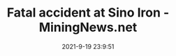 ---
"title": "Fatal accident at Sino Iron - MiningNews.net"
"date": "2021-9-19 23:9:51"
"feed_name": "GOOGLENEWSMINING"
"feed_website": "https://news.google.com/search?q=mining%2Bincident&hl=en-US&gl=US&ceid=US:en"
"feed_rss": "https://news.google.com/rss/search?q=mining%2Bincident&hl=en-US&gl=US&ceid=US:en"
"link": "https://www.miningnews.net/leadership/news/1417965/fatal-accident-at-sino-iron"
"file": "_posts/2021-1-1-75b8f340b3d497732aee62d0b244edef5c85e7d8.md"
"accident": "1"
"drilling": "1"
"dead": "1"
"injured": "0"
---